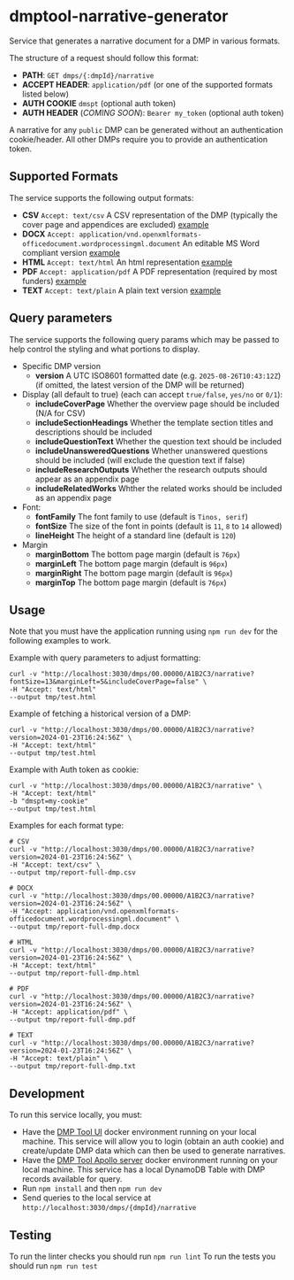 # dmptool-narrative-generator
Service that generates a narrative document for a DMP in various formats. 

The structure of a request should follow this format: 
- **PATH**: `GET dmps/{:dmpId}/narrative`
- **ACCEPT HEADER**: `application/pdf` (or one of the supported formats listed below)
- **AUTH COOKIE** `dmspt` (optional auth token)
- **AUTH HEADER** (_COMING SOON_): `Bearer my_token` (optional auth token)

A narrative for any `public` DMP can be generated without an authentication cookie/header. All other DMPs require you to provide an authentication token.

## Supported Formats

The service supports the following output formats:
- **CSV** `Accept: text/csv` A CSV representation of the DMP (typically the cover page and appendices are excluded) [example]()
- **DOCX** `Accept: application/vnd.openxmlformats-officedocument.wordprocessingml.document` An editable MS Word compliant version [example]() 
- **HTML** `Accept: text/html` An html representation [example](https://dmptool.org/plans/51258/export?format=html&export%5Bform%5D=true&phase_id=&export%5Bproject_details%5D=true&export%5Bsection_headings%5D=true&export%5Bquestion_text%5D=true&export%5Bunanswered_questions%5D=true&export%5Bresearch_outputs%5D=true&export%5Brelated_identifiers%5D=true&export%5Bformatting%5D%5Bfont_face%5D=Tinos%2C+serif&export%5Bformatting%5D%5Bfont_size%5D=11&export%5Bformatting%5D%5Bmargin%5D%5Btop%5D=25&export%5Bformatting%5D%5Bmargin%5D%5Bbottom%5D=25&export%5Bformatting%5D%5Bmargin%5D%5Bleft%5D=25&export%5Bformatting%5D%5Bmargin%5D%5Bright%5D=25&button=)
- **PDF** `Accept: application/pdf` A PDF representation (required by most funders) [example](https://dmptool.org/plans/51258/export.pdf?export%5Bpub%5D=true&export%5Bquestion_headings%5D=true)
- **TEXT** `Accept: text/plain` A plain text version [example]()

## Query parameters

The service supports the following query params which may be passed to help control the styling and what portions to display.
- Specific DMP version
  - **version** A UTC ISO8601 formatted date (e.g. `2025-08-26T10:43:12Z`) (if omitted, the latest version of the DMP will be returned) 
- Display (all default to true) (each can accept `true/false`, `yes/no` or `0/1`):
  - **includeCoverPage** Whether the overview page should be included (N/A for CSV)
  - **includeSectionHeadings** Whether the template section titles and descriptions should be included
  - **includeQuestionText** Whether the question text should be included
  - **includeUnansweredQuestions** Whether unanswered questions should be included (will exclude the question text if false)
  - **includeResearchOutputs** Whether the research outputs should appear as an appendix page
  - **includeRelatedWorks** Whther the related works should be included as an appendix page
- Font:
  - **fontFamily** The font family to use (default is `Tinos, serif`)
  - **fontSize** The size of the font in points (default is `11`, `8` to `14` allowed)
  - **lineHeight** The height of a standard line (default is `120`)
- Margin
  - **marginBottom** The bottom page margin (default is `76px`)
  - **marginLeft** The bottom page margin (default is `96px`)
  - **marginRight** The bottom page margin (default is `96px`)
  - **marginTop** The bottom page margin (default is `76px`)

## Usage

Note that you must have the application running using `npm run dev` for the following examples to work.

Example with query parameters to adjust formatting:
```shell
curl -v "http://localhost:3030/dmps/00.00000/A1B2C3/narrative?fontSize=13&marginLeft=5&includeCoverPage=false" \
-H "Accept: text/html" 
--output tmp/test.html
```

Example of fetching a historical version of a DMP:
```shell
curl -v "http://localhost:3030/dmps/00.00000/A1B2C3/narrative?version=2024-01-23T16:24:56Z" \
-H "Accept: text/html"  
--output tmp/test.html
```

Example with Auth token as cookie:
```shell
curl -v "http://localhost:3030/dmps/00.00000/A1B2C3/narrative" \
-H "Accept: text/html" 
-b "dmspt=my-cookie"  
--output tmp/test.html
```

Examples for each format type:
```shell
# CSV
curl -v "http://localhost:3030/dmps/00.00000/A1B2C3/narrative?version=2024-01-23T16:24:56Z" \
-H "Accept: text/csv" \
--output tmp/report-full-dmp.csv

# DOCX
curl -v "http://localhost:3030/dmps/00.00000/A1B2C3/narrative?version=2024-01-23T16:24:56Z" \
-H "Accept: application/vnd.openxmlformats-officedocument.wordprocessingml.document" \
--output tmp/report-full-dmp.docx

# HTML
curl -v "http://localhost:3030/dmps/00.00000/A1B2C3/narrative?version=2024-01-23T16:24:56Z" \
-H "Accept: text/html" 
--output tmp/report-full-dmp.html  

# PDF
curl -v "http://localhost:3030/dmps/00.00000/A1B2C3/narrative?version=2024-01-23T16:24:56Z" \
-H "Accept: application/pdf" \
--output tmp/report-full-dmp.pdf

# TEXT
curl -v "http://localhost:3030/dmps/00.00000/A1B2C3/narrative?version=2024-01-23T16:24:56Z" \
-H "Accept: text/plain" \
--output tmp/report-full-dmp.txt
```

## Development

To run this service locally, you must: 
- Have the [DMP Tool UI](https://github.com/CDLUC3/dmsp_frontend_prototype) docker environment running on your local machine. This service will allow you to login (obtain an auth cookie) and create/update DMP data which can then be used to generate narratives.
- Have the [DMP Tool Apollo server](https://github.com/CDLUC3/dmsp_backend_prototype) docker environment running on your local machine. This service has a local DynamoDB Table with DMP records available for query.
- Run `npm install` and then `npm run dev`
- Send queries to the local service at `http://localhost:3030/dmps/{dmpId}/narrative`

## Testing

To run the linter checks you should run `npm run lint`
To run the tests you should run `npm run test`
